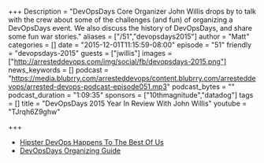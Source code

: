 +++
Description = "DevOpsDays Core Organizer John Willis drops by to talk with the crew about some of the challenges (and fun) of organizing a DevOpsDays event. We also discuss the history of DevOpsDays, and share some fun war stories."
aliases = ["/51","devopsdays2015"]
author = "Matt"
categories = []
date = "2015-12-01T11:15:59-08:00"
episode = "51"
friendly = "devopsdays-2015"
guests = ["jwillis"]
images = ["http://arresteddevops.com/img/social/fb/devopsdays-2015.png"]
news_keywords = []
podcast = "https://media.blubrry.com/arresteddevops/content.blubrry.com/arresteddevops/arrested-devops-podcast-episode051.mp3"
podcast_bytes = ""
podcast_duration = "1:09:35"
sponsors = ["10thmagnitude","datadog"]
tags = []
title = "DevOpsDays 2015 Year In Review With John Willis"
youtube = "TJrqh6Z9ghw"

+++

- [Hipster DevOps Happens To The Best Of Us](http://www.mattstratton.com/devops/hipster-devops-happens-to-the-best-of-us)
- [DevOpsDays Organizing Guide](http://www.devopsdays.org/pages/organizing/)
